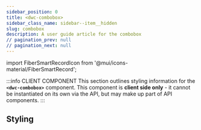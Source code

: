 ```yaml
---
sidebar_position: 0
title: <dwc-combobox>
sidebar_class_name: sidebar--item__hidden
slug: combobox
description: A user guide article for the combobox
// pagination_prev: null
// pagination_next: null
---
```


import FiberSmartRecordIcon from '@mui/icons-material/FiberSmartRecord';

<DocChip chip='shadow' />

:::info CLIENT COMPONENT
This section outlines styling information for the **`<dwc-combobox>`** component. This component is **client side only** - it cannot be instantiated on its own via the API, but may make up part of API components.
:::

## Styling

<TableBuilder name="dwc-combobox" />

